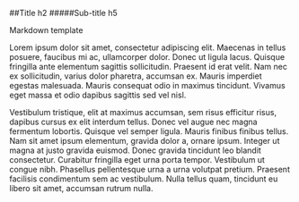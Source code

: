 ##Title h2
#####Sub-title h5



<p>Markdown template</p>

Lorem ipsum dolor sit amet, consectetur adipiscing elit. Maecenas in tellus posuere, faucibus mi ac, ullamcorper dolor. Donec ut ligula lacus. Quisque fringilla ante elementum sagittis sollicitudin. Praesent id erat velit. Nam nec ex sollicitudin, varius dolor pharetra, accumsan ex. Mauris imperdiet egestas malesuada. Mauris consequat odio in maximus tincidunt. Vivamus eget massa et odio dapibus sagittis sed vel nisl.

Vestibulum tristique, elit at maximus accumsan, sem risus efficitur risus, dapibus cursus ex elit interdum tellus. Donec vel augue nec magna fermentum lobortis. Quisque vel semper ligula. Mauris finibus finibus tellus. Nam sit amet ipsum elementum, gravida dolor a, ornare ipsum. Integer ut magna at justo gravida euismod. Donec gravida tincidunt leo blandit consectetur. Curabitur fringilla eget urna porta tempor. Vestibulum ut congue nibh. Phasellus pellentesque urna a urna volutpat pretium. Praesent facilisis condimentum sem ac vestibulum. Nulla tellus quam, tincidunt eu libero sit amet, accumsan rutrum nulla.

